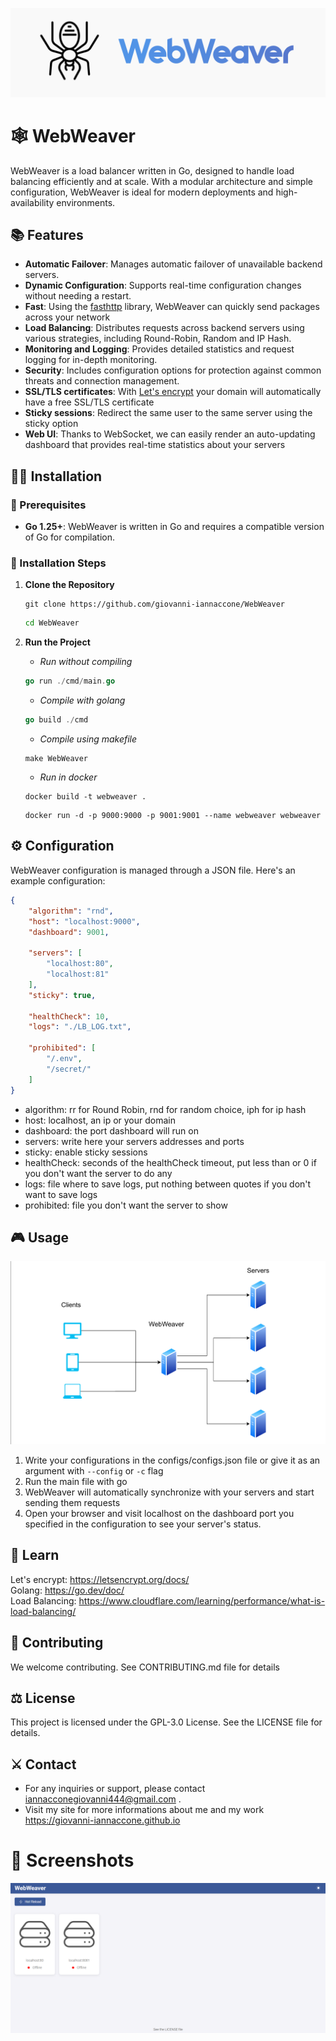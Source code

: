 <img src="assets/logo.png" alt="logo" title="WebWeaver"></img>

# 🕸 WebWeaver

WebWeaver is a load balancer written in Go, designed to handle load balancing efficiently and at scale. With a modular architecture and simple configuration, WebWeaver is ideal for modern deployments and high-availability environments.

## 📚 Features

- **Automatic Failover**: Manages automatic failover of unavailable backend servers.
- **Dynamic Configuration**: Supports real-time configuration changes without needing a restart.
- **Fast**: Using the <a href="https://github.com/valyala/fasthttp">fasthttp</a> library, WebWeaver can quickly send packages across your network
- **Load Balancing**: Distributes requests across backend servers using various strategies, including Round-Robin, Random and IP Hash.
- **Monitoring and Logging**: Provides detailed statistics and request logging for in-depth monitoring.
- **Security**: Includes configuration options for protection against common threats and connection management.
- **SSL/TLS certificates**: With <a href="https://letsencrypt.org/">Let's encrypt</a> your domain will automatically have a free SSL/TLS certificate
- **Sticky sessions**: Redirect the same user to the same server using the sticky option
- **Web UI**: Thanks to WebSocket, we can easily render an auto-updating dashboard that provides real-time statistics about your servers

## 👨‍💻 Installation

### 📜  Prerequisites

- **Go 1.25+**: WebWeaver is written in Go and requires a compatible version of Go for compilation.

### 🧪 Installation Steps
1. **Clone the Repository**

    ```
    git clone https://github.com/giovanni-iannaccone/WebWeaver
    ```
    ```sh
    cd WebWeaver
    ```

2. **Run the Project**

    - _Run without compiling_

    ```go
    go run ./cmd/main.go
    ```

    - _Compile with golang_
    ```go
    go build ./cmd
    ```

    - _Compile using makefile_
    ```
    make WebWeaver
    ```

    - _Run in docker_
    ```
    docker build -t webweaver .
    ```
    ```
    docker run -d -p 9000:9000 -p 9001:9001 --name webweaver webweaver
    ```

## ⚙ Configuration

WebWeaver configuration is managed through a JSON file. Here's an example configuration:

```json
{
    "algorithm": "rnd",
    "host": "localhost:9000",
    "dashboard": 9001,

    "servers": [
        "localhost:80",
        "localhost:81"
    ],
    "sticky": true,
    
    "healthCheck": 10,
    "logs": "./LB_LOG.txt",

    "prohibited": [
        "/.env",
        "/secret/"
    ]
}
```

- algorithm: rr for Round Robin, rnd for random choice, iph for ip hash
- host: localhost, an ip or your domain
- dashboard: the port dashboard will run on  
- servers: write here your servers addresses and ports
- sticky: enable sticky sessions
- healthCheck:  seconds of the healthCheck timeout, put less than or 0 if you don't want the server to do any
- logs: file where to save logs, put nothing between quotes if you don't want to save logs 
- prohibited: file you don't want the server to show


## 🎮 Usage

<img src="assets/network.png" alt="network scheme" title="network scheme">

1. Write your configurations in the configs/configs.json file or give it as an argument with ```--config``` or  ```-c``` flag
2. Run the main file with go
3. WebWeaver will automatically synchronize with your servers and start sending them requests
4. Open your browser and visit localhost on the dashboard port you specified in the configuration to see your server's status.

## 🔭 Learn
Let's encrypt: https://letsencrypt.org/docs/ <br>
Golang: https://go.dev/doc/ <br>
Load Balancing: https://www.cloudflare.com/learning/performance/what-is-load-balancing/

## 🧩 Contributing
We welcome contributing. See CONTRIBUTING.md file for details

## ⚖ License
This project is licensed under the GPL-3.0 License. See the LICENSE file for details.


## ⚔ Contact
- For any inquiries or support, please contact <a href="mailto:iannacconegiovanni444@gmail.com"> iannacconegiovanni444@gmail.com </a>.
- Visit my site for more informations about me and my work <a href="https://giovanni-iannaccone.gith
ub.io" target=”_blank” rel="noopener noreferrer"> https://giovanni-iannaccone.github.io </a>

# 📸 Screenshots
<img src="assets/dashboard.png" alt="Dashboard screenshot" title="Dashboard screenshot">